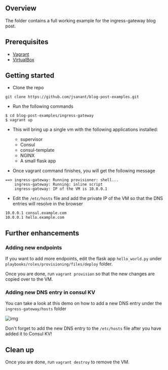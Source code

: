 ## Overview

The folder contains a full working example for the ingress-gateway blog post.

## Prerequisites

- [Vagrant](https://www.vagrantup.com/)
- [VirtualBox](https://www.virtualbox.org/)

## Getting started

- Clone the repo

```
git clone https://github.com/jsanant/blog-post-examples.git
```

- Run the following commands

```
$ cd blog-post-examples/ingress-gateway
$ vagrant up
```

- This will bring up a single vm with the following applications installed:

  - supervisor
  - Consul
  - consul-template
  - NGINX
  - A small flask app

- Once vagrant command finishes, you will get the following message

```
==> ingress-gateway: Running provisioner: shell...
    ingress-gateway: Running: inline script
    ingress-gateway: IP of the VM is 10.0.0.1
```

- Edit the `/etc/hosts` file and add the private IP of the VM so that the DNS entries will resolve in the browser

```
10.0.0.1 consul.example.com
10.0.0.1 hello.example.com
```

## Further enhancements

### Adding new endpoints

If you want to add more endpoints, edit the flask app `hello_world.py` under `playbooks/roles/provisioning/files/deploy` folder.

Once you are done, run `vagrant provision` so that the new changes are copied over to the VM.

### Adding new DNS entry in consul KV

You can take a look at this demo on how to add a new DNS entry under the `ingress-gateway/hosts` folder

![img](img/add-dns.gif)

Don't forget to add the new DNS entry to the `/etc/hosts` file after you have added it to Consul KV!

## Clean up

Once you are done, run `vagrant destroy` to remove the VM.